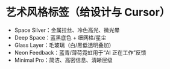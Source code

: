 # 艺术风格标签（给设计与 Cursor）
- Space Silver：金属拉丝、冷色高光、微光晕
- Deep Space：蓝黑底色 + 细网格/星尘
- Glass Layer：毛玻璃（白/黑低透明叠加）
- Neon Feedback：蓝青/薄荷霓虹用于“AI 正在工作”反馈
- Minimal Pro：简洁、高密信息、清晰层级
